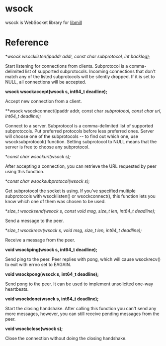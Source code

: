 # wsock

wsock is WebSocket library for [libmill](http://libmill.org)

# Reference

**wsock wsocklisten(ipaddr addr, const char *subprotocol, int backlog);**

Start listening for connections from clients. Subprotocol is a comma-delimited
list of supported subprotocols. Incoming connections that don't match any of
the listed subprotocols will be silently dropped. If it is set to NULL, all
connections will be accepted.

**wsock wsockaccept(wsock s, int64_t deadline);**

Accept new connection from a client.

**wsock wsockconnect(ipaddr addr, const char *subprotocol, const char *url, int64_t deadline);**

Connect to a server. Subprotocol is a comma-delimited list of supported
subprotocols. Put preferred protocols before less preferred ones. Server will
choose one of the subprotocols -- to find out which one, use wsocksubprotocol()
function. Setting subprotocol to NULL means that the server is free to choose
any subprotocol.

**const char *wsockurl(wsock s);**

After accepting a connection, you can retrieve the URL requested by peer using
this function.

**const char *wsocksubprotocol(wsock s);**

Get subprotocol the socket is using. If you've specified multiple subprotocols
with wsocklisten() or wsockconnect(), this function lets you know which one
of them was chosen to be used.

**size_t wsocksend(wsock s, const void *msg, size_t len, int64_t deadline);**

Send a message to the peer.

**size_t wsockrecv(wsock s, void *msg, size_t len, int64_t deadline);**

Receive a message from the peer.

**void wsockping(wsock s, int64_t deadline);**

Send ping to the peer. Peer replies with pong, which will cause wsockrecv()
to exit with errno set to EAGAIN.

**void wsockpong(wsock s, int64_t deadline);**

Send pong to the peer. It can be used to implement unsolicited one-way
heartbeats.

**void wsockdone(wsock s, int64_t deadline);**

Start the closing handshake. After calling this function you can't send
any more messages, however, you can still receive pending messages from the
peer.

**void wsockclose(wsock s);**

Close the connection without doing the closing handshake.

